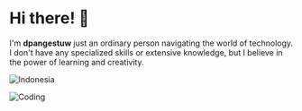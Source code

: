 # Hi there! 👋  
I'm **dpangestuw** just an ordinary person navigating the world of technology. I don't have any specialized skills or extensive knowledge, but I believe in the power of learning and creativity.

![Indonesia](https://img.shields.io/badge/From-Indonesia-red?style=for-the-badge&logo=indonesia)



![Coding](https://i.giphy.com/media/v1.Y2lkPTc5MGI3NjExb3ZzZnJpdzlqYXRqYnYza3V2eGtyMXB2ZGJpcWh1b280OXVlY28wbiZlcD12MV9pbnRlcm5hbF9naWZfYnlfaWQmY3Q9Zw/0lGd2OXXHe4tFhb7Wh/giphy.gif)
